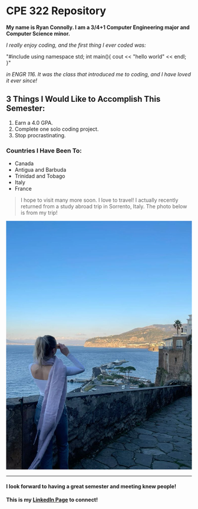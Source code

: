 # CPE 322 Repository

**My name is Ryan Connolly. I am a 3/4+1 Computer Engineering major and Computer Science minor.**

*I really enjoy coding, and the first thing I ever coded was:* 

"#include <iostream>
using namespace std;
int main(){
  cout << "hello world" << endl;
  }"

*in ENGR 116. It was the class that introduced me to coding, and I have loved it ever since!*

## 3 Things I Would Like to Accomplish This Semester:
1. Earn a 4.0 GPA.
2. Complete one solo coding project.
3. Stop procrastinating.

### Countries I Have Been To:
- Canada
- Antigua and Barbuda
- Trinidad and Tobago
- Italy
- France
> I hope to visit many more soon. I love to travel!
> I actually recently returned from a study abroad trip in Sorrento, Italy.
> The photo below is from my trip!

![This is a photo of me in Sorrento!](sorrento.jpg)

---
#### I look forward to having a great semester and meeting knew people!

**This is my [LinkedIn Page](https://www.linkedin.com/in/ryanvconnolly/) to connect!** 
